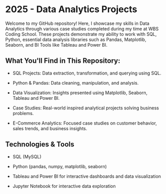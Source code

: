 # 2025 - Data Analytics Projects

Welcome to my GitHub repository! Here, I showcase my skills in Data Analytics through various case studies completed during my time at WBS Coding School. These projects demonstrate my ability to work with SQL, Python, essential data analysis libraries such as Pandas, Matplotlib, Seaborn, and BI Tools like Tableau and Power BI.

## What You'll Find in This Repository:

- SQL Projects: Data extraction, transformation, and querying using SQL.

- Python & Pandas: Data cleaning, manipulation, and analysis.

- Data Visualization: Insights presented using Matplotlib, Seaborn, Tableau and Power BI.

- Case Studies: Real-world inspired analytical projects solving business problems.

- E-Commerce Analytics: Focused case studies on customer behavior, sales trends, and business insights.

## Technologies & Tools

- SQL (MySQL)

- Python (pandas, numpy, matplotlib, seaborn)

- Tableau and Power BI for interactive dashboards and data visualization

- Jupyter Notebook for interactive data exploration


